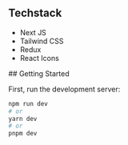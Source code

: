 ## Techstack

<ul>
  <li>Next JS</li>
  <li>Tailwind CSS</li>
  <li>Redux</li>
  <li>React Icons</li>
</ul>
## Getting Started

First, run the development server:

```bash
npm run dev
# or
yarn dev
# or
pnpm dev
```
